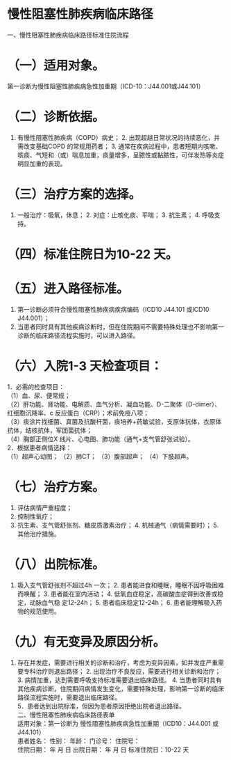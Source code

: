 # 慢性阻塞性肺疾病临床路径  
一、慢性阻塞性肺疾病临床路径标准住院流程  
# （一）适用对象。  
第一诊断为慢性阻塞性肺疾病急性加重期（ICD-10：J44.001或J44.101）  
# （二）诊断依据。  
1. 有慢性阻塞性肺疾病（COPD）病史； 2. 出现超越日常状况的持续恶化，并需改变基础COPD 的常规用药者； 3. 通常在疾病过程中，患者短期内咳嗽、咳痰、气短和（或）喘息加重，痰量增多，呈脓性或黏脓性，可伴发热等炎症明显加重的表现。  
# （三）治疗方案的选择。  
1. 一般治疗：吸氧，休息； 2. 对症：止咳化痰、平喘； 3. 抗生素； 4. 呼吸支持。  
# （四）标准住院日为10-22 天。  
# （五）进入路径标准。  
1. 第一诊断必须符合慢性阻塞性肺疾病疾病编码（ICD10 J44.101 或ICD10 J44.001）；  
2. 当患者同时具有其他疾病诊断时，但在住院期间不需要特殊处理也不影响第一诊断的临床路径流程实施时，可以进入路径。  
# （六）入院1-3 天检查项目：  
1．必需的检查项目：  
（1）血、尿、便常规；  
（2）肝功能、肾功能、电解质、血气分析、凝血功能、D-二聚体（D-dimer）、红细胞沉降率、c 反应蛋白（CRP）；术前免疫八项；  
（3）痰涂片找细菌、真菌及抗酸杆菌，痰培养$+$药敏试验，支原体抗体，衣原体抗体，结核抗体，军团菌抗体；  
（4）胸部正侧位X 线片、心电图、肺功能（通气$+$支气管舒张试验）。  
2．根据患者病情选择：  
（1）超声心动图； （2）肺CT； （3）腹部超声； （4）下肢超声。  
# （七）治疗方案。  
1. 评估病情严重程度；  
2. 控制性氧疗；  
3. 抗生素、支气管舒张剂、糖皮质激素治疗； 4. 机械通气（病情需要时）； 5. 其他治疗措施。  
# （八）出院标准。  
1. 吸入支气管舒张剂不超过4h 一次； 2. 患者能进食和睡眠，睡眠不因呼吸困难而唤醒； 3. 患者能在室内活动； 4. 低氧血症稳定，高碳酸血症得到改善或稳定，动脉血气稳 定12-24h； 5. 患者临床稳定12-24h； 6. 患者能理解吸入药物的规范使用。  
# （九）有无变异及原因分析。  
1. 存在并发症，需要进行相关的诊断和治疗，考虑为变异因素，如并发症严重需要专科治疗则退出路径； 2. 出现治疗不良反应，需要进行相关诊断和治疗； 3. 病情加重，达到需要呼吸支持标准需要退出临床路径。 4. 当患者同时具有其他疾病诊断，住院期间病情发生变化，需要特殊处理，影响第一诊断的临床路径流程实施时，需要退出临床路径。  
5．患者达到出院标准，但因为患者原因拒绝出院者退出路径。  
二、慢性阻塞性肺疾病临床路径表单  
适用对象：第一诊断为  慢性阻塞性肺疾病急性加重期（ICD10：J44.001 或J44.101）  
患者姓名：           性别：       年龄：        门诊号：       住院号：  
住院日期：   年  月  日   出院日期：   年  月   日    标准住院日：10-22 天  
